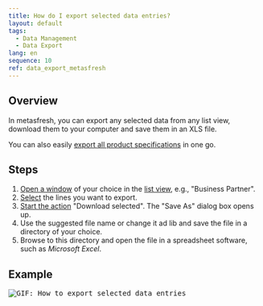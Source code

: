 ```yaml
---
title: How do I export selected data entries?
layout: default
tags:
  - Data Management
  - Data Export
lang: en
sequence: 10
ref: data_export_metasfresh
---
```


## Overview
In metasfresh, you can export any selected data from any list view, download them to your computer and save them in an XLS file.

You can also easily [export all product specifications](Export_product_data) in one go.

## Steps
1. [Open a window](Menu) of your choice in the [list view](ViewModes#list-view), e.g., "Business Partner".
1. [Select](RecordSelection) the lines you want to export.
1. [Start the action](StartAction#actions-menu) "Download selected". The "Save As" dialog box opens up.
1. Use the suggested file name or change it ad lib and save the file in a directory of your choice.
1. Browse to this directory and open the file in a spreadsheet software, such as *Microsoft Excel*.

## Example
<kbd><img src="assets/Export_data.gif" alt="GIF: How to export selected data entries"></kbd>

